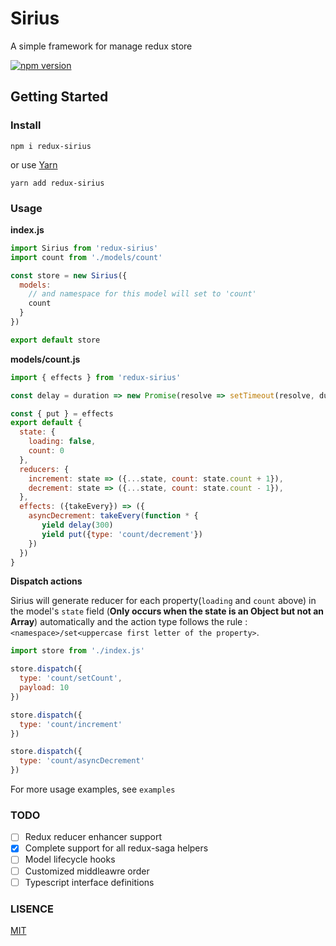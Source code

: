 # Sirius

A simple framework for manage redux store

[![npm version](https://badge.fury.io/js/redux-sirius.svg)](https://badge.fury.io/js/redux-sirius)

## Getting Started

### Install
```shell
npm i redux-sirius
```

or use [Yarn](https://yarnpkg.com/)

```shell
yarn add redux-sirius
```

### Usage

**index.js**

```js
import Sirius from 'redux-sirius'
import count from './models/count'

const store = new Sirius({
  models:
    // and namespace for this model will set to 'count'
    count
  }
})

export default store
```

**models/count.js**

```js
import { effects } from 'redux-sirius'

const delay = duration => new Promise(resolve => setTimeout(resolve, duration))

const { put } = effects
export default {
  state: {
    loading: false,
    count: 0
  },
  reducers: {
    increment: state => ({...state, count: state.count + 1}),
    decrement: state => ({...state, count: state.count - 1}),
  },
  effects: ({takeEvery}) => ({
    asyncDecrement: takeEvery(function * {
       yield delay(300)
       yield put({type: 'count/decrement'})
    })
  })
}
```
**Dispatch actions**

Sirius will generate reducer for each property(`loading` and `count` above) in the model's `state` field (**Only occurs when the state is an Object but not an Array**) automatically and the action type follows the rule : `<namespace>/set<uppercase first letter of the property>`.

```js
import store from './index.js'

store.dispatch({
  type: 'count/setCount',
  payload: 10
})

store.dispatch({
  type: 'count/increment'
})

store.dispatch({
  type: 'count/asyncDecrement'
})

```

For more usage examples, see `examples`

### TODO

- [ ] Redux reducer enhancer support
- [x] Complete support for all redux-saga helpers
- [ ] Model lifecycle hooks
- [ ] Customized middleawre order
- [ ] Typescript interface definitions

### LISENCE
[MIT](https://tldrlegal.com/license/mit-license)
